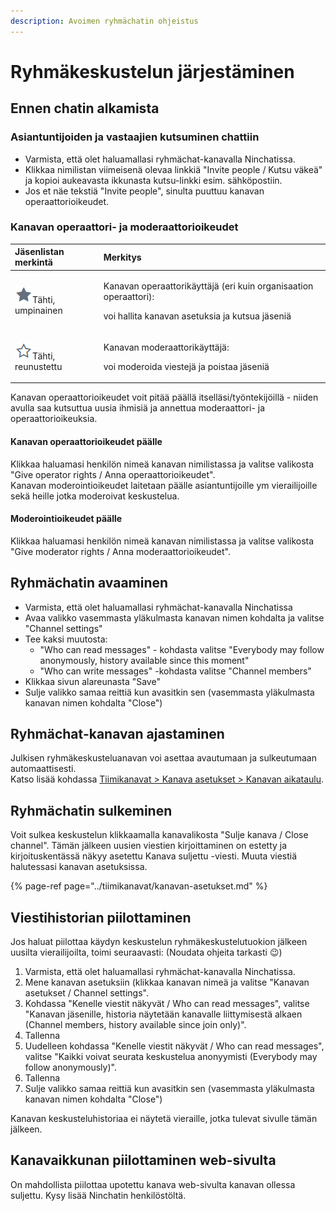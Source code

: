 ```yaml
---
description: Avoimen ryhmächatin ohjeistus
---
```


# Ryhmäkeskustelun järjestäminen

## Ennen chatin alkamista

### Asiantuntijoiden ja vastaajien kutsuminen chattiin

* Varmista, että olet haluamallasi ryhmächat-kanavalla Ninchatissa. 
* Klikkaa nimilistan viimeisenä olevaa linkkiä "Invite people / Kutsu väkeä" ja kopioi aukeavasta ikkunasta kutsu-linkki esim. sähköpostiin.
* Jos et näe tekstiä "Invite people", sinulta puuttuu kanavan operaattorioikeudet.

### Kanavan operaattori- ja moderaattorioikeudet

<table>
  <thead>
    <tr>
      <th style="text-align:left">Jäsenlistan merkintä</th>
      <th style="text-align:left">Merkitys</th>
    </tr>
  </thead>
  <tbody>
    <tr>
      <td style="text-align:left">
        <img src="../.gitbook/assets/operator.png" alt/>Tähti, umpinainen</td>
      <td style="text-align:left">
        <p>Kanavan operaattorikäyttäjä (eri kuin organisaation operaattori):</p>
        <p>voi hallita kanavan asetuksia ja kutsua jäseniä</p>
      </td>
    </tr>
    <tr>
      <td style="text-align:left">
        <img src="../.gitbook/assets/moderator.png" alt/>Tähti, reunustettu</td>
      <td style="text-align:left">
        <p>Kanavan moderaattorikäyttäjä:</p>
        <p>voi moderoida viestejä ja poistaa jäseniä</p>
      </td>
    </tr>
  </tbody>
</table>Kanavan operaattorioikeudet voit pitää päällä itselläsi/työntekijöillä - niiden avulla saa kutsuttua uusia ihmisiä ja annettua moderaattori- ja operaattorioikeuksia.

#### Kanavan operaattorioikeudet päälle

Klikkaa haluamasi henkilön nimeä kanavan nimilistassa ja valitse valikosta "Give operator rights / Anna operaattorioikeudet".  
Kanavan moderointioikeudet laitetaan päälle asiantuntijoille ym vierailijoille sekä heille jotka moderoivat keskustelua.

#### Moderointioikeudet päälle

Klikkaa haluamasi henkilön nimeä kanavan nimilistassa ja valitse valikosta "Give moderator rights / Anna moderaattorioikeudet".

## Ryhmächatin avaaminen

* Varmista, että olet haluamallasi ryhmächat-kanavalla Ninchatissa
* Avaa valikko vasemmasta yläkulmasta kanavan nimen kohdalta ja valitse "Channel settings" 
* Tee kaksi muutosta: 
  * "Who can read messages" - kohdasta valitse "Everybody may follow anonymously, history available since this moment"
  * "Who can write messages" -kohdasta valitse "Channel members" 
* Klikkaa sivun alareunasta "Save" 
* Sulje valikko samaa reittiä kun avasitkin sen \(vasemmasta yläkulmasta kanavan nimen kohdalta "Close"\)

## Ryhmächat-kanavan ajastaminen <a id="ryhmachat-kanavan-ajastaminen"></a>

Julkisen ryhmäkeskusteluanavan voi asettaa avautumaan ja sulkeutumaan automaattisesti.  
Katso lisää kohdassa [Tiimikanavat &gt; Kanava asetukset &gt; Kanavan aikataulu](https://ninchat.gitbook.io/ninchat-support/tiimikanavat/kanavan-asetukset#kanavan-aikataulu).

## Ryhmächatin sulkeminen <a id="ryhmachatin-sulkeminen"></a>

Voit sulkea keskustelun klikkaamalla kanavalikosta "Sulje kanava / Close channel". Tämän jälkeen uusien viestien kirjoittaminen on estetty ja kirjoituskentässä näkyy asetettu Kanava suljettu -viesti. Muuta viestiä halutessasi kanavan asetuksissa.

{% page-ref page="../tiimikanavat/kanavan-asetukset.md" %}

## Viestihistorian piilottaminen

Jos haluat piilottaa käydyn keskustelun ryhmäkeskustelutuokion jälkeen uusilta vierailijoilta, toimi seuraavasti: \(Noudata ohjeita tarkasti 😉\)

1. Varmista, että olet haluamallasi ryhmächat-kanavalla Ninchatissa.
2. Mene kanavan asetuksiin \(klikkaa kanavan nimeä ja valitse "Kanavan asetukset / Channel settings".
3. Kohdassa "Kenelle viestit näkyvät / Who can read messages", valitse "Kanavan jäsenille, historia näytetään kanavalle liittymisestä alkaen \(Channel members, history available since join only\)".
4. Tallenna
5. Uudelleen kohdassa "Kenelle viestit näkyvät / Who can read messages", valitse "Kaikki voivat seurata keskustelua anonyymisti \(Everybody may follow anonymously\)".
6. Tallenna
7. Sulje valikko samaa reittiä kun avasitkin sen \(vasemmasta yläkulmasta kanavan nimen kohdalta "Close"\) 

Kanavan keskusteluhistoriaa ei näytetä vieraille, jotka tulevat sivulle tämän jälkeen.

## Kanavaikkunan piilottaminen web-sivulta

On mahdollista piilottaa upotettu kanava web-sivulta kanavan ollessa suljettu. Kysy lisää Ninchatin henkilöstöltä.

